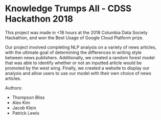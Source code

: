 # Knowledge Trumps All - CDSS Hackathon 2018

This project was made in <18 hours at the 2018 Columbia Data Society Hackathon, and won the Best Usage of Google Cloud Platform prize. 

Our project involved completing NLP analysis on a variety of news articles, with the ultimate goal of determining the differences in writing style between news publishers. Additionally, we created a random forest model that was able to identify whether or not an inputted article would be promoted by the west wing. Finally, we created a website to display our analysis and allow users to use our model with their own choice of news articles.

Authors:
* Thompson Bliss
* Alex Kim 
* Jacob Klein
* Patrick Lewis
